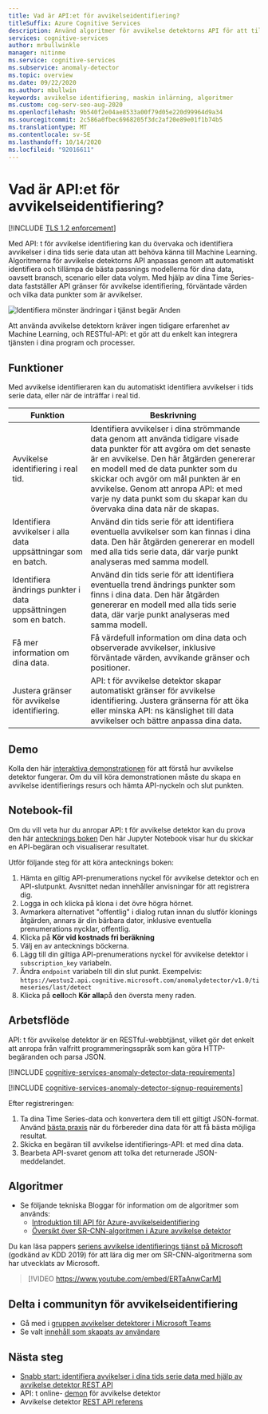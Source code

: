 ```yaml
---
title: Vad är API:et för avvikelseidentifiering?
titleSuffix: Azure Cognitive Services
description: Använd algoritmer för avvikelse detektorns API för att tillämpa avvikelse identifiering på dina tids serie data.
services: cognitive-services
author: mrbullwinkle
manager: nitinme
ms.service: cognitive-services
ms.subservice: anomaly-detector
ms.topic: overview
ms.date: 09/22/2020
ms.author: mbullwin
keywords: avvikelse identifiering, maskin inlärning, algoritmer
ms.custom: cog-serv-seo-aug-2020
ms.openlocfilehash: 9b540f2e04ae8533a00f79d05e220d99964d9a34
ms.sourcegitcommit: 2c586a0fbec6968205f3dc2af20e89e01f1b74b5
ms.translationtype: MT
ms.contentlocale: sv-SE
ms.lasthandoff: 10/14/2020
ms.locfileid: "92016611"
---
```

# <a name="what-is-the-anomaly-detector-api"></a>Vad är API:et för avvikelseidentifiering?

[!INCLUDE [TLS 1.2 enforcement](../../../includes/cognitive-services-tls-announcement.md)]

Med API: t för avvikelse identifiering kan du övervaka och identifiera avvikelser i dina tids serie data utan att behöva känna till Machine Learning. Algoritmerna för avvikelse detektorns API anpassas genom att automatiskt identifiera och tillämpa de bästa passnings modellerna för dina data, oavsett bransch, scenario eller data volym. Med hjälp av dina Time Series-data fastställer API gränser för avvikelse identifiering, förväntade värden och vilka data punkter som är avvikelser.

![Identifiera mönster ändringar i tjänst begär Anden](./media/anomaly_detection2.png)

Att använda avvikelse detektorn kräver ingen tidigare erfarenhet av Machine Learning, och RESTful-API: et gör att du enkelt kan integrera tjänsten i dina program och processer.

## <a name="features"></a>Funktioner

Med avvikelse identifieraren kan du automatiskt identifiera avvikelser i tids serie data, eller när de inträffar i real tid.

|Funktion  |Beskrivning  |
|---------|---------|
|Avvikelse identifiering i real tid. | Identifiera avvikelser i dina strömmande data genom att använda tidigare visade data punkter för att avgöra om det senaste är en avvikelse. Den här åtgärden genererar en modell med de data punkter som du skickar och avgör om mål punkten är en avvikelse. Genom att anropa API: et med varje ny data punkt som du skapar kan du övervaka dina data när de skapas. |
|Identifiera avvikelser i alla data uppsättningar som en batch. | Använd din tids serie för att identifiera eventuella avvikelser som kan finnas i dina data. Den här åtgärden genererar en modell med alla tids serie data, där varje punkt analyseras med samma modell.         |
|Identifiera ändrings punkter i data uppsättningen som en batch. | Använd din tids serie för att identifiera eventuella trend ändrings punkter som finns i dina data. Den här åtgärden genererar en modell med alla tids serie data, där varje punkt analyseras med samma modell.    |
| Få mer information om dina data. | Få värdefull information om dina data och observerade avvikelser, inklusive förväntade värden, avvikande gränser och positioner. |
| Justera gränser för avvikelse identifiering. | API: t för avvikelse detektor skapar automatiskt gränser för avvikelse identifiering. Justera gränserna för att öka eller minska API: ns känslighet till data avvikelser och bättre anpassa dina data. |

## <a name="demo"></a>Demo

Kolla den här [interaktiva demonstrationen](https://aka.ms/adDemo) för att förstå hur avvikelse detektor fungerar.
Om du vill köra demonstrationen måste du skapa en avvikelse identifierings resurs och hämta API-nyckeln och slut punkten.

## <a name="notebook"></a>Notebook-fil

Om du vill veta hur du anropar API: t för avvikelse detektor kan du prova den här [antecknings boken](https://aka.ms/adNotebook) Den här Jupyter Notebook visar hur du skickar en API-begäran och visualiserar resultatet.

Utför följande steg för att köra antecknings boken:

1. Hämta en giltig API-prenumerations nyckel för avvikelse detektor och en API-slutpunkt. Avsnittet nedan innehåller anvisningar för att registrera dig.
1. Logga in och klicka på klona i det övre högra hörnet.
1. Avmarkera alternativet "offentlig" i dialog rutan innan du slutför klonings åtgärden, annars är din bärbara dator, inklusive eventuella prenumerations nycklar, offentlig.
1. Klicka på **Kör vid kostnads fri beräkning**
1. Välj en av antecknings böckerna.
1. Lägg till din giltiga API-prenumerations nyckel för avvikelse detektor i `subscription_key` variabeln.
1. Ändra `endpoint` variabeln till din slut punkt. Exempelvis: `https://westus2.api.cognitive.microsoft.com/anomalydetector/v1.0/timeseries/last/detect`
1. Klicka på **cell**och **Kör alla**på den översta meny raden.

## <a name="workflow"></a>Arbetsflöde

API: t för avvikelse detektor är en RESTful-webbtjänst, vilket gör det enkelt att anropa från valfritt programmeringsspråk som kan göra HTTP-begäranden och parsa JSON.

[!INCLUDE [cognitive-services-anomaly-detector-data-requirements](../../../includes/cognitive-services-anomaly-detector-data-requirements.md)]

[!INCLUDE [cognitive-services-anomaly-detector-signup-requirements](../../../includes/cognitive-services-anomaly-detector-signup-requirements.md)]

Efter registreringen:

1. Ta dina Time Series-data och konvertera dem till ett giltigt JSON-format. Använd [bästa praxis](concepts/anomaly-detection-best-practices.md) när du förbereder dina data för att få bästa möjliga resultat.
1. Skicka en begäran till avvikelse identifierings-API: et med dina data.
1. Bearbeta API-svaret genom att tolka det returnerade JSON-meddelandet.

## <a name="algorithms"></a>Algoritmer

* Se följande tekniska Bloggar för information om de algoritmer som används:
    * [Introduktion till API för Azure-avvikelseidentifiering](https://techcommunity.microsoft.com/t5/AI-Customer-Engineering-Team/Introducing-Azure-Anomaly-Detector-API/ba-p/490162)
    * [Översikt över SR-CNN-algoritmen i Azure avvikelse detektor](https://techcommunity.microsoft.com/t5/AI-Customer-Engineering-Team/Overview-of-SR-CNN-algorithm-in-Azure-Anomaly-Detector/ba-p/982798)

Du kan läsa pappers [seriens avvikelse identifierings tjänst på Microsoft](https://arxiv.org/abs/1906.03821) (godkänd av KDD 2019) för att lära dig mer om SR-CNN-algoritmerna som har utvecklats av Microsoft.


> [!VIDEO https://www.youtube.com/embed/ERTaAnwCarM]

## <a name="join-the-anomaly-detector-community"></a>Delta i communityn för avvikelseidentifiering

* Gå med i [gruppen avvikelser detektorer i Microsoft Teams](https://aka.ms/AdAdvisorsJoin)
* Se valt [innehåll som skapats av användare](user-generated-content.md)

## <a name="next-steps"></a>Nästa steg

* [Snabb start: identifiera avvikelser i dina tids serie data med hjälp av avvikelse detektor REST API](quickstarts/detect-data-anomalies-csharp.md)
* API: t online- [demon](https://notebooks.azure.com/AzureAnomalyDetection/projects/anomalydetector) för avvikelse detektor
* Avvikelse detektor [REST API referens](https://aka.ms/anomaly-detector-rest-api-ref)
